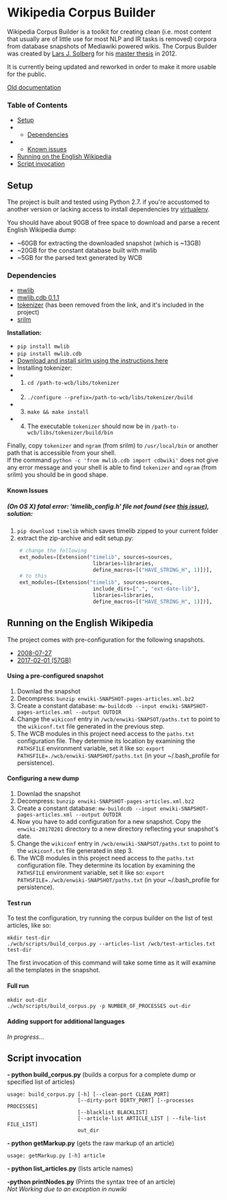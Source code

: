 Wikipedia Corpus Builder
===
Wikipedia Corpus Builder is a toolkit for creating clean (i.e. most content that usually are of little use for most NLP and IR tasks is removed) corpora from database snapshots of Mediawiki powered wikis. The Corpus Builder was created by [Lars J. Solberg](https://github.com/larsjsol/wcb) for his [master thesis](https://www.duo.uio.no/handle/10852/34914) in 2012.

It is currently being updated and reworked in order to make it more usable for the public. 

[Old documentation](http://moin.delph-in.net/WcbTop)

### Table of Contents
* [Setup](#setup)
* * [Dependencies](#dependencies)
* * [Known issues](#known-issues)
* [Running on the English Wikipedia](#running-on-the-english-wikipedia)
* [Script invocation](#script-invocation)

## Setup

The project is built and tested using Python 2.7. if you're accustomed to another version or lacking access to install dependencies try [virtualenv](https://pypi.python.org/pypi/virtualenv).

You should have about 90GB of free space to download and parse a recent English Wikipedia dump:
- ~60GB for extracting the downloaded snapshot (which is ~13GB)
- ~20GB for the constant database built with mwlib
- ~5GB for the parsed text generated by WCB


### Dependencies
- [mwlib](https://github.com/pediapress/mwlib)
- [mwlib.cdb 0.1.1](https://pypi.python.org/pypi/mwlib.cdb/0.1.1)
- [tokenizer](http://www.cis.uni-muenchen.de/~wastl/misc/) (has been removed from the link, and it's included in the project)
- [srilm](http://www.speech.sri.com/projects/srilm/)

**Installation:**  
- `pip install mwlib`
- `pip install mwlib.cdb`
- [Download and install sirlm using the instructions here](http://www.speech.sri.com/projects/srilm/download.html)
- Installing tokenizer:  
- 1. `cd /path-to-wcb/libs/tokenizer`
- 2. `./configure --prefix=/path-to-wcb/libs/tokenizer/build` 
- 3. `make && make install`
- 4. The executable `tokenizer` should now be in `/path-to-wcb/libs/tokenizer/build/bin`

Finally, copy `tokenizer` and `ngram` (from srilm) to `/usr/local/bin` or another path that is accessible from your shell.  
If the command `python -c 'from mwlib.cdb import cdbwiki'` does not give any error message and your shell is able to find `tokenizer` and `ngram` (from srilm) you should be in good shape.

#### Known Issues

##### (On OS X) fatal error: 'timelib_config.h' file not found (see [this issue](https://github.com/pediapress/timelib/issues/6)), solution:
1. `pip download timelib` which saves timelib zipped to your current folder
2. extract the zip-archive and edit setup.py:
```python
    # change the following
    ext_modules=[Extension("timelib", sources=sources,
                            libraries=libraries,
                            define_macros=[("HAVE_STRING_H", 1)])],
    # to this
    ext_modules=[Extension("timelib", sources=sources,
                            include_dirs=[".", "ext-date-lib"],
                            libraries=libraries,
                            define_macros=[("HAVE_STRING_H", 1)])],
```

## Running on the English Wikipedia
The project comes with pre-configuration for the following snapshots. 
- [2008-07-27](missing-link)
- [2017-02-01 (57GB)](missing-link)

#### Using a pre-configured snapshot
1. Downlad the snapshot
2. Decompress: `bunzip enwiki-SNAPSHOT-pages-articles.xml.bz2`
3. Create a constant database: `mw-buildcdb --input enwiki-SNAPSHOT-pages-articles.xml --output OUTDIR`
4. Change the `wikiconf` entry in `/wcb/enwiki-SNAPSOT/paths.txt` to point to the `wikiconf.txt` file generated in the previous step.
5. The WCB modules in this project need access to the `paths.txt` configuration file. They determine its location by examining the `PATHSFILE` environment variable, set it like so: `export PATHSFILE=./wcb/enwiki-SNAPSHOT/paths.txt` (in your ~/.bash_profile for persistence).

#### Configuring a new dump
1. Downlad the snapshot
2. Decompress: `bunzip enwiki-SNAPSHOT-pages-articles.xml.bz2`
3. Create a constant database: `mw-buildcdb --input enwiki-SNAPSHOT-pages-articles.xml --output OUTDIR`
4. Now you have to add configuration for a new snapshot. Copy the `enwiki-20170201` directory to a new directory reflecting your snapshot's date.
5. Change the `wikiconf` entry in `/wcb/enwiki-SNAPSOT/paths.txt` to point to the `wikiconf.txt` file generated in step 3.
6. The WCB modules in this project need access to the `paths.txt` configuration file. They determine its location by examining the `PATHSFILE` environment variable, set it like so: `export PATHSFILE=./wcb/enwiki-SNAPSHOT/paths.txt` (in your ~/.bash_profile for persistence).

#### Test run
To test the configuration, try running the corpus builder on the list of test articles, like so:

```
mkdir test-dir
./wcb/scripts/build_corpus.py --articles-list /wcb/test-articles.txt test-dir
```

The first invocation of this command will take some time as it will examine all the templates in the snapshot.

#### Full run
```
mkdir out-dir
./wcb/scripts/build_corpus.py -p NUMBER_OF_PROCESSES out-dir
```

#### Adding support for additional languages
*In progress...*

## Script invocation

**- python build\_corpus.py** (builds a corpus for a complete dump or specified list of articles)
```
usage: build_corpus.py [-h] [--clean-port CLEAN_PORT]
                       [--dirty-port DIRTY_PORT] [--processes PROCESSES]
                       [--blacklist BLACKLIST]
                       [--article-list ARTICLE_LIST | --file-list FILE_LIST]
                       out_dir
```
**- python getMarkup.py** (gets the raw markup of an article)
```
usage: getMarkup.py [-h] article

```
**- python list\_articles.py** (lists article names)  

**-python printNodes.py** (Prints the syntax tree of an article)  
*Not Working due to an exception in nuwiki*

